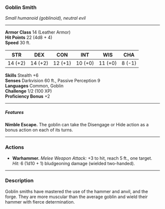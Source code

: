 ### Goblin Smith  
_Small humanoid (goblinoid), neutral evil_

---

**Armor Class** 14 (Leather Armor)  
**Hit Points** 22 (4d8 + 4)  
**Speed** 30 ft.

| STR     | DEX     | CON     | INT     | WIS     | CHA     |
|---------|---------|---------|---------|---------|---------|
| 14 (+2) | 14 (+2) | 12 (+1) | 10 (+0) | 11 (+0) | 8 (-1)  |

**Skills** Stealth +6  
**Senses** Darkvision 60 ft., Passive Perception 9  
**Languages** Common, Goblin  
**Challenge** 1/2 (100 XP)  
**Proficiency Bonus** +2  

---

##### Features  
**Nimble Escape.** The goblin can take the Disengage or Hide action as a bonus action on each of its turns.  

---

### Actions  

- **Warhammer.** _Melee Weapon Attack:_ +3 to hit, reach 5 ft., one target.  
  _Hit:_ 6 (1d10 + 1) bludgeoning damage (wielded two-handed).  

---

### Description  
Goblin smiths have mastered the use of the hammer and anvil, and the forge. They are more muscular than the average goblin and wield their hammer with fierce determination.  